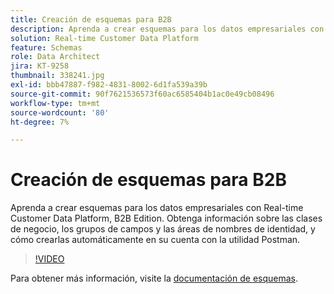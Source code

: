 ```yaml
---
title: Creación de esquemas para B2B
description: Aprenda a crear esquemas para los datos empresariales con Real-time Customer Data Platform, B2B Edition.
solution: Real-time Customer Data Platform
feature: Schemas
role: Data Architect
jira: KT-9258
thumbnail: 338241.jpg
exl-id: bbb47887-f982-4831-8002-6d1fa539a39b
source-git-commit: 90f7621536573f60ac6585404b1ac0e49cb08496
workflow-type: tm+mt
source-wordcount: '80'
ht-degree: 7%

---
```


# Creación de esquemas para B2B

Aprenda a crear esquemas para los datos empresariales con Real-time Customer Data Platform, B2B Edition. Obtenga información sobre las clases de negocio, los grupos de campos y las áreas de nombres de identidad, y cómo crearlas automáticamente en su cuenta con la utilidad Postman.

>[!VIDEO](https://video.tv.adobe.com/v/338241?quality=12&learn=on)

Para obtener más información, visite la [documentación de esquemas](https://experienceleague.adobe.com/docs/experience-platform/xdm/home.html?lang=es).
